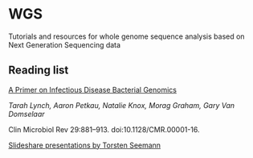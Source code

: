 # WGS
Tutorials and resources for whole genome sequence analysis based on Next Generation Sequencing data


## Reading list

[A Primer on Infectious Disease Bacterial Genomics](https://cmr.asm.org/content/29/4/881.long)

_Tarah Lynch, Aaron Petkau, Natalie Knox, Morag Graham, Gary Van Domselaar_

Clin Microbiol Rev 29:881–913. doi:10.1128/CMR.00001-16.

[Slideshare presentations by Torsten Seemann](https://www.slideshare.net/torstenseemann/presentations)
